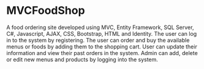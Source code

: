 # MVCFoodShop

A food ordering site developed using MVC, Entity Framework, SQL Server, C#, Javascript, AJAX, CSS, Bootstrap, HTML and Identity. The user can log in to the system by registering. The user can order and buy the available menus or foods by adding them to the shopping cart. User can update their information and view their past orders in the system. Admin can add, delete or edit new menus and products by logging into the system.
